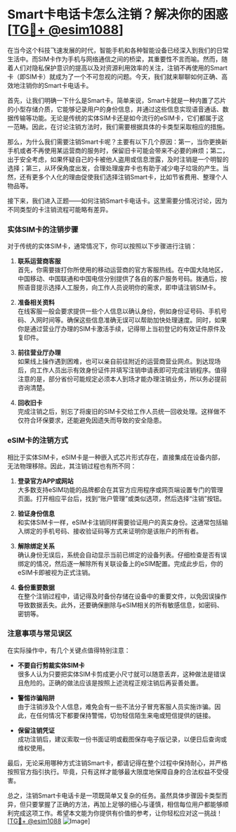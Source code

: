 # Smart卡电话卡怎么注销？解决你的困惑[[TG💪+ @esim1088](https://t.me/s/esim1088)]

在当今这个科技飞速发展的时代，智能手机和各种智能设备已经深入到我们的日常生活中。而SIM卡作为手机与网络通信之间的桥梁，其重要性不言而喻。然而，随着人们对隐私保护意识的提高以及对资源利用效率的关注，注销不再使用的Smart卡（即SIM卡）就成为了一个不可忽视的问题。今天，我们就来聊聊如何正确、高效地注销你的Smart卡电话卡。

首先，让我们明确一下什么是Smart卡。简单来说，Smart卡就是一种内置了芯片的小型存储介质，它能够记录用户的身份信息，并通过这些信息实现语音通话、数据传输等功能。无论是传统的实体SIM卡还是如今流行的eSIM卡，它们都属于这一范畴。因此，在讨论注销方法时，我们需要根据具体的卡类型采取相应的措施。

那么，为什么我们需要注销Smart卡呢？主要有以下几个原因：第一，当你更换新手机或者不再使用某运营商的服务时，保留旧卡可能会带来不必要的麻烦；第二，出于安全考虑，如果怀疑自己的卡被他人盗用或信息泄露，及时注销是一个明智的选择；第三，从环保角度出发，合理处理废弃卡也有助于减少电子垃圾的产生。当然，还有更多个人化的理由促使我们选择注销Smart卡，比如节省费用、整理个人物品等。

接下来，我们进入正题——如何注销Smart卡电话卡。这里需要分情况讨论，因为不同类型的卡注销流程可能略有差异。

### 实体SIM卡的注销步骤

对于传统的实体SIM卡，通常情况下，你可以按照以下步骤进行注销：

1. **联系运营商客服**  
   首先，你需要拨打你所使用的移动运营商的官方客服热线。在中国大陆地区，中国移动、中国联通和中国电信分别提供了各自的客户服务号码。拨通后，按照语音提示选择人工服务，向工作人员说明你的需求，即申请注销SIM卡。

2. **准备相关资料**  
   在线客服一般会要求提供一些个人信息以确认身份，例如身份证号码、手机号码、入网时间等。确保这些信息准确无误可以帮助加快处理速度。同时，如果你是通过营业厅办理的SIM卡激活手续，记得带上当初登记的有效证件原件及复印件。

3. **前往营业厅办理**  
   如果线上操作遇到困难，也可以亲自前往附近的运营商营业网点。到达现场后，向工作人员出示有效身份证件并填写注销申请表即可完成注销程序。值得注意的是，部分省份可能规定必须本人到场才能办理注销业务，所以务必提前咨询清楚。

4. **回收旧卡**  
   完成注销之后，别忘了将废旧的SIM卡交给工作人员统一回收处理。这样做不仅符合环保要求，还能避免因遗失而导致的安全隐患。

### eSIM卡的注销方式

相比于实体SIM卡，eSIM卡是一种嵌入式芯片形式存在，直接集成在设备内部，无法物理移除。因此，其注销过程也有所不同：

1. **登录官方APP或网站**  
   大多数支持eSIM功能的品牌都会在其官方应用程序或网页端设置专门的管理页面。打开相应平台后，找到“账户管理”或类似选项，然后选择“注销”按钮。

2. **验证身份信息**  
   和实体SIM卡一样，eSIM卡注销同样需要验证用户的真实身份。这通常包括输入绑定的手机号码、接收验证码等方式来证明你是该账户的所有者。

3. **解除绑定关系**  
   确认身份无误后，系统会自动显示当前已绑定的设备列表。仔细检查是否有误绑定的情况，然后逐一解除所有关联设备上的eSIM配置。完成此步后，你的eSIM卡即被视为正式注销。

4. **备份重要数据**  
   在整个注销过程中，请记得及时备份存储在设备中的重要文件，以免因误操作导致数据丢失。此外，还要确保删除与eSIM相关的所有敏感信息，如密码、密钥等。

### 注意事项与常见误区

在实际操作中，有几个关键点值得特别注意：

- **不要自行剪裁实体SIM卡**  
  很多人认为只要把实体SIM卡剪成更小尺寸就可以随意丢弃，这种做法是错误且危险的。正确的做法应该是按照上述流程正规注销后再妥善处置。

- **警惕诈骗陷阱**  
  由于注销涉及个人信息，难免会有一些不法分子冒充客服人员实施诈骗。因此，在任何情况下都要保持警惕，切勿轻信陌生来电或短信提供的链接。

- **保留注销凭证**  
  成功注销后，建议索取一份书面证明或截图保存电子版记录，以便日后查询或维权使用。

最后，无论采用哪种方式注销Smart卡，都请记得在整个过程中保持耐心，并严格按照官方指引执行。毕竟，只有这样才能够最大限度地保障自身的合法权益不受侵害。

总之，注销Smart卡电话卡是一项既简单又复杂的任务。虽然具体步骤因卡类型而异，但只要掌握了正确的方法，再加上足够的细心与谨慎，相信每位用户都能够顺利完成这项工作。希望本文能为你提供有价值的参考，让你轻松应对这一挑战！[[TG💪+ @esim1088](https://t.me/s/esim1088) ![Image](https://i.postimg.cc/4NQfJmqS/Snipaste-2025-05-13-00-14-12.png)]